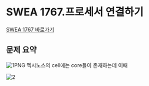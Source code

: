 # SWEA 1767.프로세서 연결하기


[SWEA 1767 바로가기](https://swexpertacademy.com/main/code/problem/problemDetail.do?contestProbId=AV4suNtaXFEDFAUf)

## 문제 요약
![1PNG](https://user-images.githubusercontent.com/99806622/217823257-a0bc65c9-404d-47fb-80bb-3fbcf349cac2.PNG) 멕시노스의 cell에는 core들이 존재하는데 이때 



![2](https://user-images.githubusercontent.com/99806622/217823541-6b5c5204-099b-417a-9e90-c94eacff85b2.PNG)
